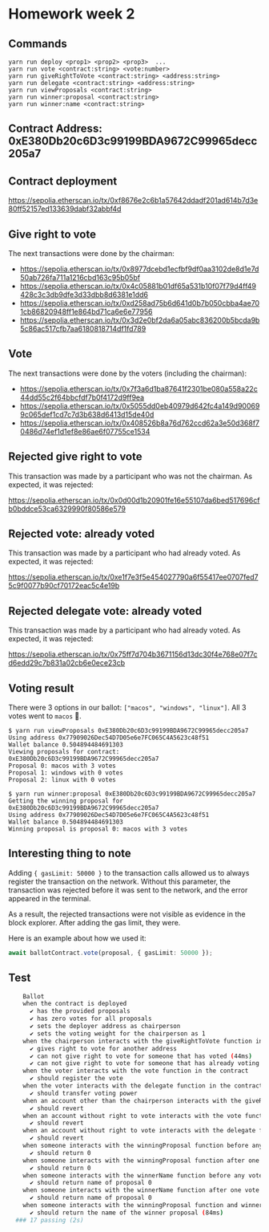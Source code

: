 # Homework week 2
## Commands 
```
yarn run deploy <prop1> <prop2> <prop3>  ...
yarn run vote <contract:string> <vote:number>
yarn run giveRightToVote <contract:string> <address:string>
yarn run delegate <contract:string> <address:string>
yarn run viewProposals <contract:string>
yarn run winner:proposal <contract:string>
yarn run winner:name <contract:string> 
```
## Contract Address: 0xE380Db20c6D3c99199BDA9672C99965decc205a7

## Contract deployment

https://sepolia.etherscan.io/tx/0xf8676e2c6b1a57642ddadf201ad614b7d3e80ff52157ed133639dabf32abbf4d

## Give right to vote

The next transactions were done by the chairman:

* https://sepolia.etherscan.io/tx/0x8977dcebd1ecfbf9df0aa3102de8d1e7d50ab726fa711a1216cbd163c95b05bf
* https://sepolia.etherscan.io/tx/0x4c05881b01df65a531b10f07f79d4ff49428c3c3db9dfe3d33dbb8d6381e1dd6
* https://sepolia.etherscan.io/tx/0xd258ad75b6d641d0b7b050cbba4ae701cb86820948ff1e864bd71ca6e6e77956
* https://sepolia.etherscan.io/tx/0x3d2e0bf2da6a05abc836200b5bcda9b5c86ac517cfb7aa6180818714df1fd789

## Vote

The next transactions were done by the voters (including the chairman):

* https://sepolia.etherscan.io/tx/0x7f3a6d1ba87641f2301be080a558a22c44dd55c2f64bbcfdf7b0f4172d9ff9ea
* https://sepolia.etherscan.io/tx/0x5055dd0eb40979d642fc4a149d900699c065def1cd7c7d3b638d6413d15de40d
* https://sepolia.etherscan.io/tx/0x408526b8a76d762ccd62a3e50d368f70486d74ef1d1ef8e86ae6f07755ce1534

## Rejected give right to vote

This transaction was made by a participant who was not the chairman. As expected, it was rejected:

https://sepolia.etherscan.io/tx/0x0d00d1b20901fe16e55107da6bed517696cfb0bddce53ca6329990f80586e579

## Rejected vote: already voted

This transaction was made by a participant who had already voted. As expected, it was rejected:

https://sepolia.etherscan.io/tx/0xe1f7e3f5e454027790a6f55417ee0707fed75c9f0077b90cf70172eac5c4e19b

## Rejected delegate vote: already voted

This transaction was made by a participant who had already voted. As expected, it was rejected:

https://sepolia.etherscan.io/tx/0x75ff7d704b3671156d13dc30f4e768e07f7cd6edd29c7b831a02cb6e0ece23cb

## Voting result
There were 3 options in our ballot: `["macos", "windows", "linux"]`. All 3 votes went to `macos` 🍏.

```
$ yarn run viewProposals 0xE380Db20c6D3c99199BDA9672C99965decc205a7
Using address 0x77909026Dec54D7D05e6e7FC065C4A5623c48f51
Wallet balance 0.504894484691303
Viewing proposals for contract: 0xE380Db20c6D3c99199BDA9672C99965decc205a7
Proposal 0: macos with 3 votes
Proposal 1: windows with 0 votes
Proposal 2: linux with 0 votes
```
```
$ yarn run winner:proposal 0xE380Db20c6D3c99199BDA9672C99965decc205a7
Getting the winning proposal for 0xE380Db20c6D3c99199BDA9672C99965decc205a7
Using address 0x77909026Dec54D7D05e6e7FC065C4A5623c48f51
Wallet balance 0.504894484691303
Winning proposal is proposal 0: macos with 3 votes
```


## Interesting thing to note

Adding `{ gasLimit: 50000 }` to the transaction calls allowed us to always register the transaction on the network. Without this parameter, the transaction was rejected before it was sent to the network, and the error appeared in the terminal.

As a result, the rejected transactions were not visible as evidence in the block explorer. After adding the gas limit, they were.

Here is an example about how we used it:

```typescript
await ballotContract.vote(proposal, { gasLimit: 50000 });
```

## Test
```bash
    Ballot
    when the contract is deployed
      ✔ has the provided proposals
      ✔ has zero votes for all proposals
      ✔ sets the deployer address as chairperson
      ✔ sets the voting weight for the chairperson as 1
    when the chairperson interacts with the giveRightToVote function in the contract
      ✔ gives right to vote for another address
      ✔ can not give right to vote for someone that has voted (44ms)
      ✔ can not give right to vote for someone that has already voting rights
    when the voter interacts with the vote function in the contract
      ✔ should register the vote
    when the voter interacts with the delegate function in the contract
      ✔ should transfer voting power
    when an account other than the chairperson interacts with the giveRightToVote function in the contract
      ✔ should revert
    when an account without right to vote interacts with the vote function in the contract
      ✔ should revert
    when an account without right to vote interacts with the delegate function in the contract
      ✔ should revert
    when someone interacts with the winningProposal function before any votes are cast
      ✔ should return 0
    when someone interacts with the winningProposal function after one vote is cast for the first proposal
      ✔ should return 0
    when someone interacts with the winnerName function before any votes are cast
      ✔ should return name of proposal 0
    when someone interacts with the winnerName function after one vote is cast for the first proposal
      ✔ should return name of proposal 0
    when someone interacts with the winningProposal function and winnerName after 5 random votes are cast for the proposals
      ✔ should return the name of the winner proposal (84ms)
  ### 17 passing (2s)
```